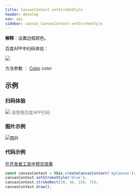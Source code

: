 ```yaml
---
title: CanvasContext.setStrokeStyle
header: develop
nav: api
sidebar: canvas_CanvasContext-setStrokeStyle
---
```


 

**解释**：设置边框颜色。

 百度APP中扫码体验： 

<img src="https://b.bdstatic.com/miniapp/assets/images/doc_demo/pages_createCanvasContext.png"  class="demo-qrcode-image" />

 方法参数 ： [Color](/develop/api/canvas_color/) color
## 示例

 
### 扫码体验

<div class='scan-code-container'>
    <img src="https://b.bdstatic.com/miniapp/assets/images/doc_demo/pages_setBackgroundColor.png" class="demo-qrcode-image" />
    <font color=#777 12px>请使用百度APP扫码</font>
</div>

###  图片示例  
![图片](../../../../img/api/canvas/setStrokeStyle.png)

### 代码示例 

<a href="swanide://fragment/c3964ad86786dae206f0e453813f5daf1573717657908" title="在开发者工具中预览效果" target="_self">在开发者工具中预览效果</a>

```js
const canvasContext = this.createCanvasContext('myCanvas');
canvasContext.setStrokeStyle('blue');
canvasContext.strokeRect(30, 30, 150, 75);
canvasContext.draw();
```


